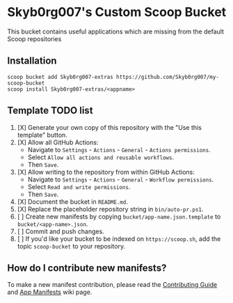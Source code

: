 # Skyb0rg007's Custom Scoop Bucket

<!-- Uncomment the following line after replacing placeholders -->
<!-- [![Tests](https://github.com/<username>/<bucketname>/actions/workflows/ci.yml/badge.svg)](https://github.com/<username>/<bucketname>/actions/workflows/ci.yml) [![Excavator](https://github.com/<username>/<bucketname>/actions/workflows/excavator.yml/badge.svg)](https://github.com/<username>/<bucketname>/actions/workflows/excavator.yml) -->

This bucket contains useful applications which are missing from the default Scoop repositories

## Installation

```pwsh
scoop bucket add Skyb0rg007-extras https://github.com/Skyb0rg007/my-scoop-bucket
scoop install Skyb0rg007-extras/<appname>
```

<!-- TODO: Plover -->
<!-- TODO: SML/NJ -->

## Template TODO list

1. [X] Generate your own copy of this repository with the "Use this template"
   button.
2. [X] Allow all GitHub Actions:
   - Navigate to `Settings` - `Actions` - `General` - `Actions permissions`.
   - Select `Allow all actions and reusable workflows`.
   - Then `Save`.
3. [X] Allow writing to the repository from within GitHub Actions:
   - Navigate to `Settings` - `Actions` - `General` - `Workflow permissions`.
   - Select `Read and write permissions`.
   - Then `Save`.
4. [X] Document the bucket in `README.md`.
5. [X] Replace the placeholder repository string in `bin/auto-pr.ps1`.
6. [ ] Create new manifests by copying `bucket/app-name.json.template` to
   `bucket/<app-name>.json`.
7. [ ] Commit and push changes.
8. [ ] If you'd like your bucket to be indexed on `https://scoop.sh`, add the
   topic `scoop-bucket` to your repository.

## How do I contribute new manifests?

To make a new manifest contribution, please read the [Contributing
Guide](https://github.com/ScoopInstaller/.github/blob/main/.github/CONTRIBUTING.md)
and [App Manifests](https://github.com/ScoopInstaller/Scoop/wiki/App-Manifests)
wiki page.
